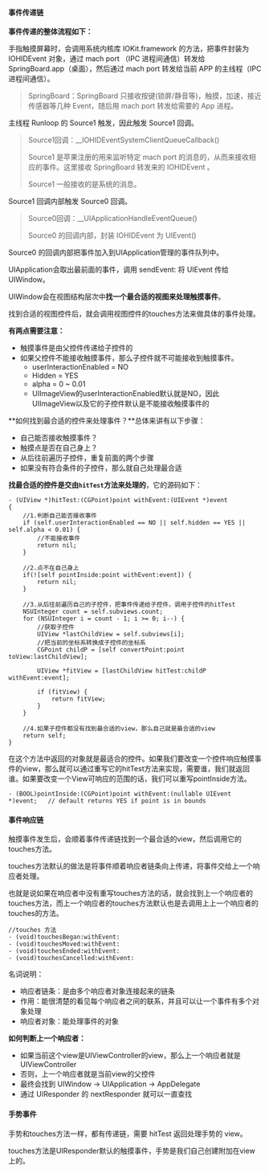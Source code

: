 #### 事件传递链

**事件传递的整体流程如下：**

手指触摸屏幕时，会调用系统内核库 IOKit.framework 的方法，把事件封装为 IOHIDEvent 对象，通过 mach port （IPC 进程间通信）转发给 SpringBoard.app（桌面），然后通过 mach port 转发给当前 APP 的主线程（IPC 进程间通信）。

> SpringBoard：SpringBoard 只接收按键(锁屏/静音等)，触摸，加速，接近传感器等几种 Event，随后用 mach port 转发给需要的 App 进程。

主线程 Runloop 的 Source1 触发，因此触发 Source1 回调。

> Source1回调：__IOHIDEventSystemClientQueueCallback() 
>
> Source1 是苹果注册的用来监听特定 mach port 的消息的，从而来接收相应的事件。这里接收 SpringBoard 转发来的 IOHIDEvent 。
>
> Source1 一般接收的是系统的消息。

Source1 回调内部触发 Source0 回调。

> Source0回调：__UIApplicationHandleEventQueue()
>
> Source0 的回调内部，封装 IOHIDEvent 为 UIEvent()

Source0 的回调内部把事件加入到UIApplication管理的事件队列中。

UIApplication会取出最前面的事件，调用 sendEvent: 将 UIEvent 传给 UIWindow。

UIWindow会在视图结构层次中**找一个最合适的视图来处理触摸事件**。

找到合适的视图控件后，就会调用视图控件的touches方法来做具体的事件处理。

**有两点需要注意：**

- 触摸事件是由父控件传递给子控件的
- 如果父控件不能接收触摸事件，那么子控件就不可能接收到触摸事件。
  - userInteractionEnabled = NO
  - Hidden = YES
  - alpha = 0 ~ 0.01
  - UIImageView的userInteractionEnabled默认就是NO，因此UIImageView以及它的子控件默认是不能接收触摸事件的

**如何找到最合适的控件来处理事件？**总体来讲有以下步骤：

- 自己能否接收触摸事件？
- 触摸点是否在自己身上？
- 从后往前遍历子控件，重复前面的两个步骤
- 如果没有符合条件的子控件，那么就自己处理最合适

**找最合适的控件是交由`hitTest`方法来处理的**，它的源码如下：

```objc
- (UIView *)hitTest:(CGPoint)point withEvent:(UIEvent *)event
{
    //1.判断自己能否接收事件
    if (self.userInteractionEnabled == NO || self.hidden == YES || self.alpha < 0.01) {
        //不能接收事件
        return nil;
    }
    
    //2.点不在自己身上
    if(![self pointInside:point withEvent:event]) {
        return nil;
    }
    
    //3.从后往前遍历自己的子控件，把事件传递给子控件，调用子控件的hitTest
    NSUInteger count = self.subviews.count;
    for (NSUInteger i = count - 1; i >= 0; i--) {
        //获取子控件
        UIView *lastChildView = self.subviews[i];
        //把当前的坐标系转换成子控件的坐标系
        CGPoint childP = [self convertPoint:point toView:lastChildView];
        
        UIView *fitView = [lastChildView hitTest:childP withEvent:event];
        
        if (fitView) {
            return fitView;
        }
    }
    
    //4.如果子控件都没有找到最合适的view，那么自己就是最合适的view
    return self;
}
```

在这个方法中返回的对象就是最适合的控件。如果我们要改变一个控件响应触摸事件的view，那么就可以通过重写它的hitTest方法来实现，需要谁，我们就返回谁。如果要改变一个View可响应的范围的话，我们可以重写pointInside方法。

```objc
- (BOOL)pointInside:(CGPoint)point withEvent:(nullable UIEvent *)event;   // default returns YES if point is in bounds
```

#### 事件响应链

触摸事件发生后，会顺着事件传递链找到一个最合适的view，然后调用它的touches方法。

touches方法默认的做法是将事件顺着响应者链条向上传递，将事件交给上一个响应者处理。

也就是说如果在响应者中没有重写touches方法的话，就会找到上一个响应者的touches方法，而上一个响应者的touches方法默认也是去调用上上一个响应者的touches的方法。

```objc
//touches 方法
- (void)touchesBegan:withEvent:
- (void)touchesMoved:withEvent:
- (void)touchesEnded:withEvent:
- (void)touchesCancelled:withEvent:
```

名词说明：

- 响应者链条：是由多个响应者对象连接起来的链条
- 作用：能很清楚的看见每个响应者之间的联系，并且可以让一个事件有多个对象处理
- 响应者对象：能处理事件的对象

**如何判断上一个响应者：**

- 如果当前这个view是UIViewController的view，那么上一个响应者就是UIViewController
- 否则，上一个响应者就是当前view的父控件
- 最终会找到 UIWindow -> UIApplication -> AppDelegate
- 通过 UIResponder 的 nextResponder 就可以一直查找

#### 手势事件

手势和touches方法一样，都有传递链，需要 hitTest 返回处理手势的 view。

touches方法是UIResponder默认的触摸事件，手势是我们自己创建附加在view上的。

